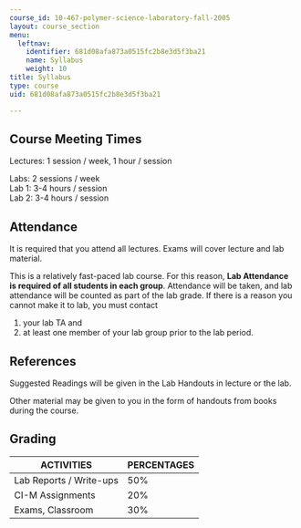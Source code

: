 ```yaml
---
course_id: 10-467-polymer-science-laboratory-fall-2005
layout: course_section
menu:
  leftnav:
    identifier: 681d08afa873a0515fc2b8e3d5f3ba21
    name: Syllabus
    weight: 10
title: Syllabus
type: course
uid: 681d08afa873a0515fc2b8e3d5f3ba21

---
```


Course Meeting Times
--------------------

Lectures: 1 session / week, 1 hour / session

Labs: 2 sessions / week  
Lab 1: 3-4 hours / session  
Lab 2: 3-4 hours / session  

Attendance
----------

It is required that you attend all lectures. Exams will cover lecture and lab material.

This is a relatively fast-paced lab course. For this reason, **Lab Attendance is required of all students in each group**. Attendance will be taken, and lab attendance will be counted as part of the lab grade. If there is a reason you cannot make it to lab, you must contact

1.  your lab TA and
2.  at least one member of your lab group prior to the lab period.

References
----------

Suggested Readings will be given in the Lab Handouts in lecture or the lab.

Other material may be given to you in the form of handouts from books during the course.

Grading
-------

| ACTIVITIES | PERCENTAGES |
| --- | --- |
| Lab Reports / Write-ups | 50% |
| CI-M Assignments | 20% |
| Exams, Classroom | 30%